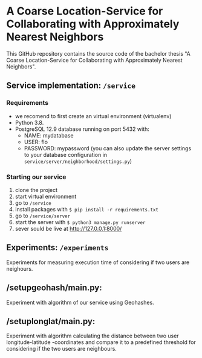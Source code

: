 # A Coarse Location-Service for Collaborating with Approximately Nearest Neighbors
This GitHub repository contains the source code of the bachelor thesis "A Coarse Location-Service for Collaborating with Approximately Nearest Neighbors".

## Service implementation: `/service`

### Requirements
- we recomend to first create an virtual environment  (virtualenv)
- Python 3.8.
- PostgreSQL 12.9 database running on port 5432 with:
	- NAME: mydatabase
	- USER: flo
	- PASSWORD: mypassword
	(you can also update the server settings to your database configuration in `service/server/neighborhood/settings.py`)


### Starting our service
1. clone the project
2. start virtual environment
3. go to `/service`
4.  install packages with `$ pip install -r requirements.txt`
5. go to `/service/server`
6. start the server with `$ python3 manage.py runserver`
7. sever sould be live at http://127.0.0.1:8000/


## Experiments: `/experiments`
Experiments for measuring execution time of considering if two users are neighours.

## /setupgeohash/main.py:
Experiment with algorithm of our service using Geohashes.

## /setuplonglat/main.py:
Experiment with algorithm calculating the distance between two user longitude-latitude -coordinates and compare it to a predefined threshold for considering if the two users are neighbours.
